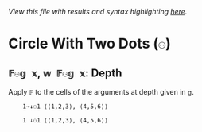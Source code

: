 *View this file with results and syntax highlighting [here](https://mlochbaum.github.io/BQN/help/depth.html).*

# Circle With Two Dots (`⚇`)

## `𝔽⚇𝕘 𝕩`, `𝕨 𝔽⚇𝕘 𝕩`: Depth

Apply `𝔽` to the cells of the arguments at depth given in `𝕘`.


        1⊸↓⚇1 ⟨⟨1,2,3⟩, ⟨4,5,6⟩⟩

        1 ↓⚇1 ⟨⟨1,2,3⟩, ⟨4,5,6⟩⟩
